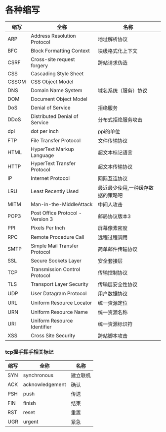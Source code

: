 # 各种缩写

|缩写|全称|名称|
|---|---|---|
| ARP | Address Resolution Protocol | 地址解析协议 |
| BFC | Block Formatting Context | 块级格式化上下文 |
| CSRF | Cross-site request forgery | 跨站请求伪造 |
| CSS | Cascading Style Sheet |
| CSSOM | CSS Object Model |
| DNS | Domain Name System | 域名系统（服务）协议 |
| DOM | Document Object Model |
| DoS | Denial of Service | 拒绝服务 |
| DDoS | Distributed Denial of Service | 分布式拒绝服务攻击 |
| dpi | dot per inch | ppi的单位 |
| FTP | File Transfer Protocol | 文件传输协议 |
| HTML | HyperText Markup Language | 超文本标记语言 |
| HTTP | HyperText Transfer Protocol | 超文本传输协议 |
| IP | Internet Protocol | 网际互连协议 |
| LRU | Least Recently Used | 最近最少使用,一种缓存数据的策略吧 |
| MITM | Man-in-the-MiddleAttack | 中间人攻击 |
| POP3 | Post Office Protocol - Version 3 | 邮局协议版本3 |
| PPI | Pixels Per Inch | 屏幕像素密度 |
| RPC | Remote Procedure Call | 远程过程调用 |
| SMTP | Simple Mail Transfer Protocol | 简单邮件传输协议 |
| SSL | Secure Sockets Layer | 安全套接层 |
| TCP | Transmission Control Protocol | 传输控制协议 |
| TLS | Transport Layer Security | 传输层安全性协议 |
| UDP | User Datagram Protocol | 用户数据协议 |
| URL | Uniform Resource Locator | 统一资源定位 |
| URN | Uniform Resource Name | 统一资源名称 |
| URI | Uniform Resource Identifier | 统一资源标识符 |
| XSS | Cross Site Security | 跨站脚本攻击 |

### tcp握手挥手相关标记
|缩写|全称|名称|
|---|---|---|
| SYN | synchronous | 建立联机 |
| ACK | acknowledgement | 确认 |
| PSH | push | 传送 |
| FIN | finish | 结束 |
| RST | reset | 重置 |
| UGR | urgent | 紧急 |
